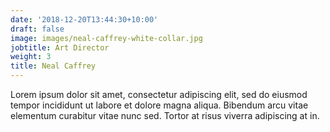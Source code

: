 ```yaml
---
date: '2018-12-20T13:44:30+10:00'
draft: false
image: images/neal-caffrey-white-collar.jpg
jobtitle: Art Director
weight: 3
title: Neal Caffrey
---
```


Lorem ipsum dolor sit amet, consectetur adipiscing elit, sed do eiusmod tempor incididunt ut labore et dolore magna aliqua. Bibendum arcu vitae elementum curabitur vitae nunc sed. Tortor at risus viverra adipiscing at in.
